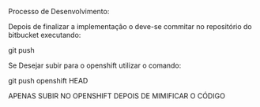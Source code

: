 Processo de Desenvolvimento:

Depois de finalizar a implementação o deve-se commitar no repositório do bitbucket executando:

git push


Se Desejar subir para o openshift utilizar o comando:

git push openshift HEAD

APENAS SUBIR NO OPENSHIFT DEPOIS DE MIMIFICAR O CÓDIGO